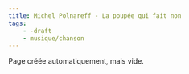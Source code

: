 ```yaml
---
title: Michel Polnareff - La poupée qui fait non
tags:
    - -draft
    - musique/chanson
---
```


Page créée automatiquement, mais vide.
